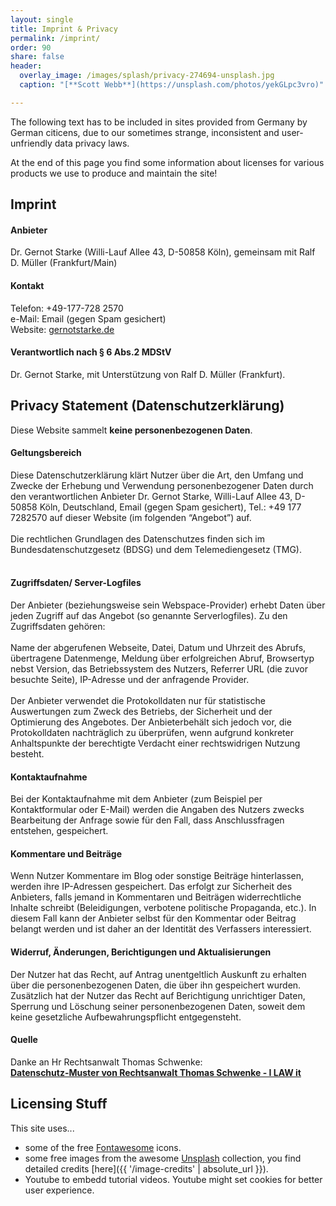 ```yaml
---
layout: single
title: Imprint & Privacy
permalink: /imprint/
order: 90
share: false
header:
  overlay_image: /images/splash/privacy-274694-unsplash.jpg
  caption: "[**Scott Webb**](https://unsplash.com/photos/yekGLpc3vro)"

---
```


The following text has to be included in sites provided from Germany by German citicens,
due to our sometimes strange, inconsistent and user-unfriendly data privacy laws.

At the end of this page you find some information about licenses for various
products we use to produce and maintain the site!

## Imprint

#### Anbieter

Dr. Gernot Starke (Willi-Lauf Allee 43, D-50858 Köln),
gemeinsam mit Ralf D. Müller (Frankfurt/Main)

#### Kontakt

Telefon: +49-177-728 2570<br>
e-Mail: <a hrefenc="xmxaxixlxtxo:ixnxfxox@xaxrxcx4x2x.xdxe" onmouseover="this.href=this.hrefenc.replace(/x/g,'');">Email (gegen Spam gesichert)</a><br>
Website: [gernotstarke.de](http://gernotstarke.de)

#### Verantwortlich nach § 6 Abs.2 MDStV

Dr. Gernot Starke, mit Unterstützung von Ralf D. Müller (Frankfurt).


## Privacy Statement (Datenschutzerklärung)

Diese Website sammelt **keine personenbezogenen Daten**.

#### Geltungsbereich
Diese Datenschutzerklärung klärt Nutzer über die Art, den Umfang und Zwecke der Erhebung und Verwendung personenbezogener Daten durch den verantwortlichen Anbieter Dr. Gernot Starke, Willi-Lauf Allee 43, D-50858 Köln, Deutschland, <a hrefenc="xmxaxixlxtxo:ixnxfxox@xaxrxcx4x2x.xdxe" onmouseover="this.href=this.hrefenc.replace(/x/g,'');">Email (gegen Spam gesichert)</a>, Tel.: +49 177 7282570 auf dieser Website (im folgenden “Angebot”) auf.<br />
<br />
Die rechtlichen Grundlagen des Datenschutzes finden sich im Bundesdatenschutzgesetz (BDSG) und dem Telemediengesetz (TMG).<br />
<br />

#### Zugriffsdaten/ Server-Logfiles
Der Anbieter (beziehungsweise sein Webspace-Provider) erhebt Daten über jeden Zugriff auf das Angebot (so genannte Serverlogfiles). Zu den Zugriffsdaten gehören:<br />
<br />
Name der abgerufenen Webseite, Datei, Datum und Uhrzeit des Abrufs, übertragene Datenmenge, Meldung über erfolgreichen Abruf, Browsertyp nebst Version, das Betriebssystem des Nutzers, Referrer URL (die zuvor besuchte Seite), IP-Adresse und der anfragende Provider.<br/>
<br/>
Der Anbieter verwendet die Protokolldaten nur für statistische Auswertungen zum Zweck des Betriebs, der Sicherheit und der Optimierung des Angebotes. Der Anbieterbehält sich jedoch vor, die Protokolldaten nachträglich zu überprüfen, wenn aufgrund konkreter Anhaltspunkte der berechtigte Verdacht einer rechtswidrigen Nutzung besteht.

#### Kontaktaufnahme
Bei der Kontaktaufnahme mit dem Anbieter (zum Beispiel per Kontaktformular oder E-Mail) werden die Angaben des Nutzers zwecks Bearbeitung der Anfrage sowie für den Fall, dass Anschlussfragen entstehen, gespeichert.

#### Kommentare und Beiträge
Wenn Nutzer Kommentare im Blog oder sonstige Beiträge hinterlassen, werden ihre IP-Adressen gespeichert. Das erfolgt zur Sicherheit des Anbieters, falls jemand in Kommentaren und Beiträgen widerrechtliche Inhalte schreibt (Beleidigungen, verbotene politische Propaganda, etc.). In diesem Fall kann der Anbieter selbst für den Kommentar oder Beitrag belangt werden und ist daher an der Identität des Verfassers interessiert.

#### Widerruf, Änderungen, Berichtigungen und Aktualisierungen
Der Nutzer hat das Recht, auf Antrag unentgeltlich Auskunft zu erhalten über die personenbezogenen Daten, die über ihn gespeichert wurden. Zusätzlich hat der Nutzer das Recht auf Berichtigung unrichtiger Daten, Sperrung und Löschung seiner personenbezogenen Daten, soweit dem keine gesetzliche Aufbewahrungspflicht entgegensteht.<br />

#### Quelle
Danke an Hr Rechtsanwalt Thomas Schwenke:<br>
<a href="http://rechtsanwalt-schwenke.de/smmr-buch/datenschutz-muster-generator-fuer-webseiten-blogs-und-social-media/"><strong>Datenschutz-Muster von Rechtsanwalt Thomas Schwenke - I LAW it</strong></a>


## Licensing Stuff

This site uses...
* some of the free [Fontawesome](https://fontawesome.com/license/free) icons.
* some free images from the awesome [Unsplash](https://unsplash.com) collection,
you find detailed credits [here]({{ '/image-credits' | absolute_url }}).
* Youtube to embedd tutorial videos. Youtube might set cookies for better user experience.
